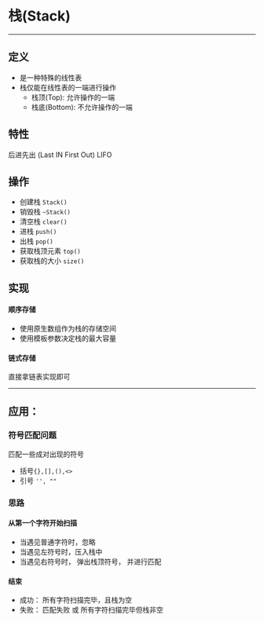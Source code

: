 # 栈(Stack)
---
## 定义
* 是一种特殊的线性表
* 栈仅能在线性表的一端进行操作
  * 栈顶(Top): 允许操作的一端
  * 栈底(Bottom): 不允许操作的一端

## 特性
后进先出 (Last IN First Out) LIFO

## 操作
* 创建栈  ```Stack()```
* 销毁栈  ```~Stack()```
* 清空栈  ```clear() ```
* 进栈    ```push()```
* 出栈    ```pop()```
* 获取栈顶元素  ```top()```
* 获取栈的大小  ```size()```


## 实现
#### 顺序存储
* 使用原生数组作为栈的存储空间
* 使用模板参数决定栈的最大容量

#### 链式存储
直接拿链表实现即可

---
## 应用：
### 符号匹配问题
匹配一些成对出现的符号
* 括号```{},[],(),<> ```
* 引号 ```'', "" ```

### 思路
#### 从第一个字符开始扫描
* 当遇见普通字符时，忽略
* 当遇见左符号时，压入栈中
* 当遇见右符号时， 弹出栈顶符号， 并进行匹配

#### 结束
* 成功： 所有字符扫描完毕，且栈为空
* 失败： 匹配失败 或 所有字符扫描完毕但栈非空

